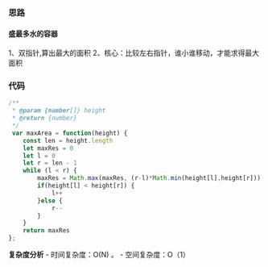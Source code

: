 ### 思路

#### 盛最多水的容器

1、双指针,算出最大的面积
2、核心：比较左右指针，谁小谁移动，才能求得最大面积

### 代码
```js
/**
 * @param {number[]} height
 * @return {number}
 */
 var maxArea = function(height) {
    const len = height.length
    let maxRes = 0
    let l = 0
    let r = len - 1
    while (l < r) {
        maxRes = Math.max(maxRes, (r-l)*Math.min(height[l],height[r]))
        if(height[l] < height[r]) {
            l++
        }else {
            r--
        }
    }
    return maxRes
};
```

**复杂度分析** - 时间复杂度：O(N) 。 - 空间复杂度：O（1）